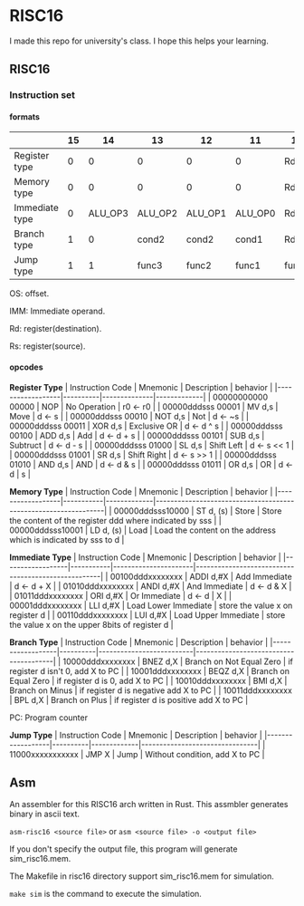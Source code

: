 # RISC16
I made this repo for university's class. I hope this helps your learning.

## RISC16
### Instruction set
#### formats
|                | 15 | 14      | 13      | 12      | 11      | 10    | 9   | 8   | 7    | 6    | 5    | 4    | 3       | 2       | 1       | 0       |
|----------------|----|---------|---------|---------|---------|-------|-----|-----|------|------|------|------|---------|---------|---------|---------|
| Register type  | 0  | 0       | 0       | 0       | 0       | Rd2   | Rd1 | Rd0 | Rs2  | Rs1  | Rs0  | 0    | ALU_OP3 | ALU_OP2 | ALU_OP1 | ALU_OP0 |
| Memory type    | 0  | 0       | 0       | 0       | 0       | Rd2   | Rd1 | Rd0 | Rs2  | Rs1  | Rs0  | 1    | func3   | func2   | func1   | func0   |
| Immediate type | 0  | ALU_OP3 | ALU_OP2 | ALU_OP1 | ALU_OP0 | Rd2   | Rd1 | Rd0 | IMM7 | IMM6 | IMM5 | IMM4 | IMM3    | IMM2    | IMM1    | IMM0    |
| Branch type    | 1  | 0       | cond2   | cond2   | cond1   | Rd2   | Rd1 | Rd0 | OS7  | OS6  | OS5  | OS4  | OS3     | OS2     | OS1     | OS0     |
| Jump type      | 1  | 1       | func3   | func2   | func1   | func0 | OS9 | OS8 | OS7  | OS6  | OS5  | OS4  | OS3     | OS2     | OS1     | OS0     |


OS: offset.

IMM: Immediate operand.

Rd: register(destination).

Rs: register(source).

#### opcodes
**Register Type**
| Instruction Code | Mnemonic | Description  | behavior      |
|------------------|----------|--------------|-------------|
| 00000000000 00000 | NOP      | No Operation | r0 <- r0    |
| 00000dddsss 00001 | MV d,s   | Move         | d <- s      |
| 00000dddsss 00010 | NOT d,s  | Not          | d <- ~s     |
| 00000dddsss 00011 | XOR d,s  | Exclusive OR | d <- d ^ s  |
| 00000dddsss 00100 | ADD d,s  | Add          | d <- d + s  |
| 00000dddsss 00101 | SUB d,s  | Subtruct     | d <- d - s  |
| 00000dddsss 01000 | SL d,s   | Shift Left   | d <- s << 1 |
| 00000dddsss 01001 | SR d,s   | Shift Right  | d <- s >> 1 |
| 00000dddsss 01010 | AND d,s  | AND          | d <- d & s  |
| 00000dddsss 01011 | OR d,s   | OR           | d <- d \| s  |

**Memory Type**
| Instruction Code | Mnemonic  | Description | behavior                                                       |
|------------------|-----------|-------------|----------------------------------------------------------------|
| 00000dddsss10000 | ST d, (s) | Store       | Store the content of the register ddd where indicated by sss   |
| 00000dddsss10001 | LD d, (s) | Load        | Load the content on the address which is indicated by sss to d |

**Immediate Type**
| Instruction Code | Mnemonic  | Description          | behavior                                           |
|------------------|-----------|----------------------|----------------------------------------------------|
| 00100dddxxxxxxxx | ADDI d,#X | Add Immediate        | d <- d + X                                         |
| 01010dddxxxxxxxx | ANDI d,#X | And Immediate        | d <- d & X                                         |
| 01011dddxxxxxxxx | ORI d,#X  | Or Immediate         | d <- d \| X                                        |
| 00001dddxxxxxxxx | LLI d,#X  | Load Lower Immediate | store the value x on register d                    |
| 00110dddxxxxxxxx | LUI d,#X  | Load Upper Immediate | store the value x on the upper 8bits of register d |

**Branch Type**
| Instruction Code | Mnemonic | Description              | behavior                              |
|------------------|----------|--------------------------|---------------------------------------|
| 10000dddxxxxxxxx | BNEZ d,X | Branch on Not Equal Zero | if register d isn't 0, add X to PC    |
| 10001dddxxxxxxxx | BEQZ d,X | Branch on Equal Zero     | if register d is 0, add X to PC       |
| 10010dddxxxxxxxx | BMI d,X  | Branch on Minus          | if register d is negative add X to PC |
| 10011dddxxxxxxxx | BPL d,X  | Branch on Plus           | if register d is positive add X to PC |

PC: Program counter

**Jump Type**
| Instruction Code | Mnemonic | Description | behavior                       |
|------------------|----------|-------------|--------------------------------|
| 11000xxxxxxxxxxx | JMP X    | Jump        | Without condition, add X to PC |


## Asm
An assembler for this RISC16 arch written in Rust. This assmbler generates binary in ascii text.

`asm-risc16 <source file>` or `asm <source file> -o <output file>`

If you don't specify the output file, this program will generate sim_risc16.mem.

The Makefile in risc16 directory support sim_risc16.mem for simulation.

`make sim` is the command to execute the simulation.
